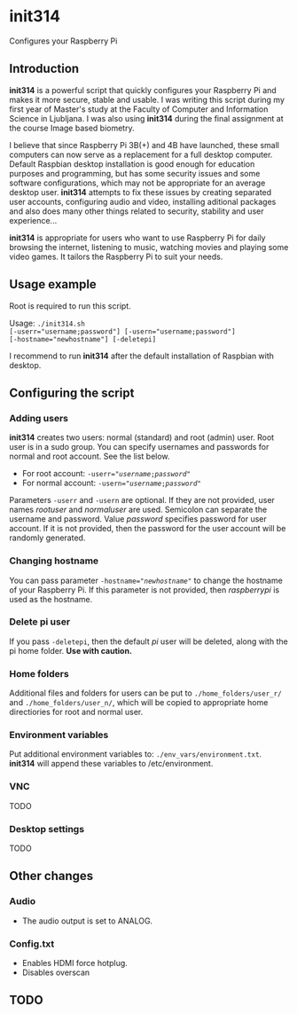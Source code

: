 # init314
Configures your Raspberry Pi

## Introduction
<b>init314</b> is a powerful script that quickly configures your Raspberry Pi and makes it more secure, stable and usable. I was writing this script during my first year of Master's study at the Faculty of Computer and Information Science in Ljubljana. I was also using <b>init314</b> during the final assignment at the course Image based biometry.

I believe that since Raspberry Pi 3B(+) and 4B have launched, these small computers can now serve as a replacement for a full desktop computer. Default Raspbian desktop installation is good enough for education purposes and programming, but has some security issues and some software configurations, which may not be appropriate for an average desktop user. <b>init314</b> attempts to fix these issues by creating separated user accounts, configuring audio and video, installing aditional packages and also does many other things related to security, stability and user experience... 

<b>init314</b> is appropriate for users who want to use Raspberry Pi for daily browsing the internet, listening to music, watching movies and playing some video games. It tailors the Raspberry Pi to suit your needs.

## Usage example
Root is required to run this script.

Usage: <code class="language-plaintext highlighter-rouge">./init314.sh [-userr="username;password"] [-usern="username;password"] [-hostname="newhostname"] [-deletepi]</code>

I recommend to run <b>init314</b> after the default installation of Raspbian with desktop. 

## Configuring the script
### Adding users
<b>init314</b> creates two users: normal (standard) and root (admin) user. Root user is in a sudo group. You can specify usernames and passwords for normal and root account. See the list below.
- For root account: <code class="language-plaintext highlighter-rouge">-userr="<i>username</i>;<i>password</i>"</code>
- For normal account: <code class="language-plaintext highlighter-rouge">-usern="<i>username</i>;<i>password</i>"</code>

Parameters <code class="language-plaintext highlighter-rouge">-userr</code> and <code class="language-plaintext highlighter-rouge">-usern</code> are optional. If they are not provided, user names <i>rootuser</i> and <i>normaluser</i> are used. Semicolon can separate the username and password. Value <i>password</i> specifies password for user account. If it is not provided, then the password for the user account will be randomly generated.

### Changing hostname
You can pass parameter <code class="language-plaintext highlighter-rouge">-hostname="<i>newhostname</i>"</code> to change the hostname of your Raspberry Pi. If this parameter is not provided, then <i>raspberrypi</i> is used as the hostname.

### Delete pi user
If you pass <code class="language-plaintext highlighter-rouge">-deletepi</code>, then the default <i>pi</i> user will be deleted, along with the pi home folder. <b>Use with caution.</b>

### Home folders
Additional files and folders for users can be put to <code class="language-plaintext highlighter-rouge">./home_folders/user_r/</code> and <code class="language-plaintext highlighter-rouge">./home_folders/user_n/</code>, which will be copied to appropriate home directiories for root and normal user.

### Environment variables
Put additional environment variables to: <code class="language-plaintext highlighter-rouge">./env_vars/environment.txt</code>. <b>init314</b> will append these variables to /etc/environment.

### VNC
TODO

### Desktop settings
TODO

## Other changes
### Audio
- The audio output is set to ANALOG.
### Config.txt
- Enables HDMI force hotplug. 
- Disables overscan

## TODO
